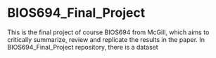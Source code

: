 # BIOS694_Final_Project
This is the final project of course BIOS694 from McGill, which aims to critically summarize, review and replicate the results in the paper.
In BIOS694_Final_Project repository, there is a dataset 
